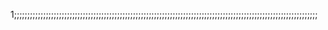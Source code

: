1;;;;;;;;;;;;;;;;;;;;;;;;;;;;;;;;;;;;;;;;;;;;;;;;;;;;;;;;;;;;;;;;;;;;;;;;;;;;;;;;;;;;;;;;;;;;;;;;;;;;;;;;;;;;;;;;;;;
